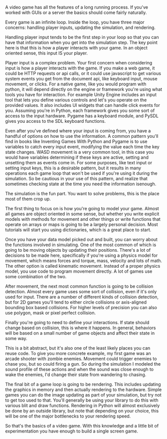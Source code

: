 A video game has all the features of a long running process. If you've worked 
with GUIs or a server the basics should come fairly naturally.

Every game is an infinite loop. Inside the loop, you have three major concerns:
handling player inputs, updating the simulation, and rendering.

Handling player input tends to be the first step in your loop so that you can 
have that information when you get into the simulation step. The key point here
is that this is how a player interacts with your game. In an object oriented 
sense, this input IS your player.

Player input is a complex problem. Your first concern when considering input is
how a player interacts with the game. If you make a web game, it could be HTTP 
requests or api calls, or it could use javascript to get various system events 
you get from the document api, like keyboard input, mouse movement, or clicks. 
For a native game, like you would program with python, it will depend 
directly on the engine or framework you're using what tools you have for 
interaction. For example Unity Engine includes an input tool that lets you 
define various controls and let's you operate on the provided values. It also 
includes UI widgets that can handle click events for you. Assuming you're in 
Python, each framework gives you some sort of access to the input hardware.
Pygame has a keyboard module, and PySDL gives you access to the SDL keyboard
functions.

Even after you've defined where your input is coming from, you have a handful
of options on how to use the information. A common pattern you'll find in books
like Inventing Games With Python and Pygame is to use variables to catch every 
input event, modifying the value each time the key state changes. 
WASD movement is a very common tool, in this case you would have variables 
determining if these keys are active, setting and unsetting them as events come 
in. For some purposes, like text input or setting input keys, this is a 
desirable pattern, but it results in many operations each game loop that won't 
be used if you're using it during the simulation. So be cautious in your use of 
this pattern, and realize that sometimes checking state at the time you need 
the information isenough.

The simulation is the fun part. You want to solve problems, this is the place
most of them crop up.

The first thing to focus on is how you're going to model your game. Almost all 
games are object oriented in some sense, but whether you write explicit models 
with methods for movement and other things or write functions that operate on
arrays or maps is going to be a largely personal decision. Most tutorials will 
start you using dictionaries, which is a great place to start.

Once you have your data model picked out and built, you can worry about the
functions involved in simulating. One of the most common of which is going to
be moving objects by updating their positions. There's a lot of decisions to be
made here, specifically if you're using a physics model for movement, which
means forces and torque, mass, velocity and lots of math. The other option is 
called kinematic movement. Instead of a proper physics model, you use code to
program movement directly. A lot of games use some combination of the two.

After movement, the next most common function is going to be collision 
detection. Almost every game uses some sort of collision, even if it's only
used for input. There are a number of different kinds of collision detection,
but for 2D games you'll tend to either circle collisions or axis-aligned 
bounding box based collisions. For higher levels of precision you can also use 
polygon, mask or pixel perfect collision.

Finally you're going to need to define your interactions. If state should
change based on collision, this is where it happens. In general, behaviors will
be based on a small number of game objects and affect their state in some way.

This is a bit abstract, but it's also one of the least likely places you can 
reuse code. To give you more concrete example, my first game was an arcade 
shooter with zombie enemies. Movement could trigger enemies to chase you, but
so could firing a gun. So during the simulation I modeled the sound profile of 
these actions and when the sound was close enough to wake the enemies, I'd 
change their state from wandering to chasing.

The final bit of a game loop is going to be rendering. This includes updating 
the graphics in memory and then actually rendering to the hardware. Simple
games you can do the image updating as part of your simulation, but try not to 
get too used to that. You'll generally be using your library to do this with
various blit and draw functions. Rendering in Python will almost exclusively be
done by an outside library, but note that depending on your choice, this will 
be one of the major bottlenecks to your rendering speed.

So that's the basics of a video game. With this knowledge and a little bit of
experimentation you have enough to build a single screen game.
